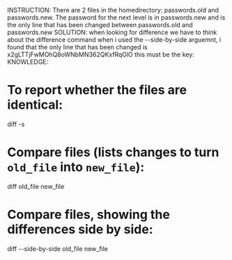 INSTRUCTION:
There are 2 files in the homedirectory: passwords.old and passwords.new. The password for the next level is in passwords.new and is the only line that has been changed between passwords.old and passwords.new
SOLUTION:
when looking for difference we have to think about the difference command
when i used the --side-by-side arguemnt, i found that the only line that has been changed is 
x2gLTTjFwMOhQ8oWNbMN362QKxfRqGlO
this must be the key:
KNOWLEDGE:

# To report whether the files are identical:
diff -s <file-1> <file-2>

# Compare files (lists changes to turn `old_file` into `new_file`):
diff old_file new_file

# Compare files, showing the differences side by side:
diff --side-by-side old_file new_file

